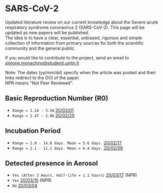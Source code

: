# SARS-CoV-2
Updated literature review on our current knowledge about the Severe acute respiratory syndrome coronavirus 2 (SARS-CoV-2).
This page will be updated as new papers will be published.<br>
The idea is to have a clear, essential, unbiased, rigorous and simple collection of information from primary sources for both the scientific community and the general public.

If you would like to contribute to the project, send an email to <simone.monachino@studenti.unitn.it>

Note: The dates (yy/mm/dd) specify when the article was posted and their links redirect to the DOI of the paper.<br>
NPR means "Not Peer Reviewed".

## Basic Reproduction Number (R0)
- ``Range = 2.24 - 3.58`` [20/03/01](https://doi.org/10.1016/j.ijid.2020.01.050)
- ``Range = 2.47 – 2.86`` [20/02/29](https://doi.org/10.1016/S0140-6736(20)30260-9)

## Incubation Period
- ``Range = 2.0 - 14.0 days. Mean = 5.6 days.`` [20/02/17](https://doi.org/10.3390/jcm9020538)
- ``Range = 2.1 - 11.1 days. Mean = 6.4 days.`` [20/02/06](https://doi.org/10.2807/1560-7917.ES.2020.25.5.2000062)

## Detected presence in Aerosol
- ``Yes (After 3 Hours. Half-life = 1.1 hours)`` [20/03/17](https://doi.org/10.1101/2020.03.09.20033217) (NPR)
- ``Yes`` [20/03/10](https://doi.org/10.1101/2020.03.08.982637) (NPR)
- ``No`` [20/03/04](https://doi.org/10.1001/jama.2020.3227)




